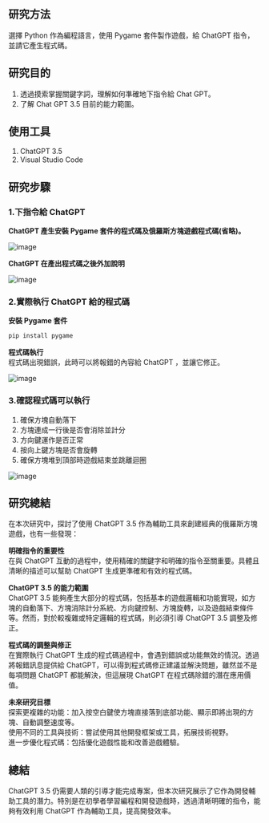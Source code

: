 ## 研究方法
選擇 Python 作為編程語言，使用 Pygame 套件製作遊戲，給 ChatGPT 指令，並請它產生程式碼。

## 研究目的
1. 透過摸索掌握關鍵字詞，理解如何準確地下指令給 Chat GPT。    
2. 了解 Chat GPT 3.5 目前的能力範圍。   
  
## 使用工具
1. ChatGPT 3.5  
2. Visual Studio Code

## 研究步驟
### 1.下指令給 ChatGPT  
__ChatGPT 產生安裝 Pygame 套件的程式碼及俄羅斯方塊遊戲程式碼(省略)。__
  
![image](https://github.com/sunnyliuaviation/Tetris-in-Python-by-ChatGPT/blob/main/image/%E4%B8%8B%E6%8C%87%E4%BB%A4.png)
  
__ChatGPT 在產出程式碼之後外加說明__    
  
![image](https://github.com/sunnyliuaviation/Tetris-in-Python-by-ChatGPT/blob/main/image/ChatGPT%20%E8%AA%AA%E6%98%8E.png)

### 2.實際執行 ChatGPT 給的程式碼
__安裝 Pygame 套件__
  
```python
pip install pygame
```

__程式碼執行__  
程式碼出現錯誤，此時可以將報錯的內容給 ChatGPT ，並讓它修正。  

![image](https://github.com/sunnyliuaviation/Tetris-in-Python-by-ChatGPT/blob/main/image/Error.png)

### 3.確認程式碼可以執行  
1. 確保方塊自動落下  
2. 方塊連成一行後是否會消除並計分  
3. 方向鍵運作是否正常  
4. 按向上鍵方塊是否會旋轉   
5. 確保方塊堆到頂部時遊戲結束並跳離迴圈  
  
![image](https://github.com/sunnyliuaviation/Tetris-in-Python-by-ChatGPT/blob/main/image/%E5%9F%B7%E8%A1%8C%E9%81%8A%E6%88%B2.png)

## 研究總結  
在本次研究中，探討了使用 ChatGPT 3.5 作為輔助工具來創建經典的俄羅斯方塊遊戲，也有一些發現：  

__明確指令的重要性__  
在與 ChatGPT 互動的過程中，使用精確的關鍵字和明確的指令至關重要。具體且清晰的描述可以幫助 ChatGPT 生成更準確和有效的程式碼。

__ChatGPT 3.5 的能力範圍__  
ChatGPT 3.5 能夠產生大部分的程式碼，包括基本的遊戲邏輯和功能實現，如方塊的自動落下、方塊消除計分系統、方向鍵控制、方塊旋轉，以及遊戲結束條件等。然而，對於較複雜或特定邏輯的程式碼，則必須引導 ChatGPT 3.5 調整及修正。

__程式碼的調整與修正__  
在實際執行 ChatGPT 生成的程式碼過程中，會遇到錯誤或功能無效的情況。透過將報錯訊息提供給 ChatGPT，可以得到程式碼修正建議並解決問題，雖然並不是每項問題 ChatGPT 都能解決，但這展現 ChatGPT 在程式碼除錯的潛在應用價值。

__未來研究目標__   
探索更複雜的功能：加入按空白鍵使方塊直接落到底部功能、顯示即將出現的方塊、自動調整速度等。  
使用不同的工具與技術：嘗試使用其他開發框架或工具，拓展技術視野。  
進一步優化程式碼：包括優化遊戲性能和改善遊戲體驗。 

## 總結  
ChatGPT 3.5 仍需要人類的引導才能完成專案，但本次研究展示了它作為開發輔助工具的潛力。特別是在初學者學習編程和開發遊戲時，透過清晰明確的指令，能夠有效利用 ChatGPT 作為輔助工具，提高開發效率。
